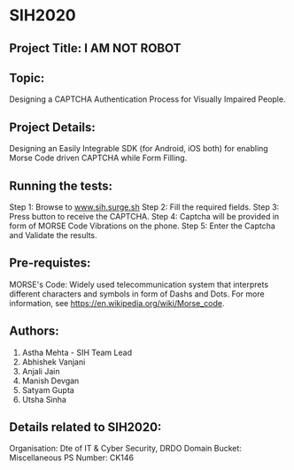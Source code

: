 # SIH2020
## Project Title: I AM NOT ROBOT

## Topic: 
Designing a CAPTCHA Authentication Process for Visually Impaired People.

## Project Details:
Designing an Easily Integrable SDK (for Android, iOS both) for enabling Morse Code driven CAPTCHA while Form Filling.

## Running the tests:

Step 1: Browse to www.sih.surge.sh
Step 2: Fill the required fields.
Step 3: Press <get captcha> button to receive the CAPTCHA.
Step 4: Captcha will be provided in form of MORSE Code Vibrations on the phone.
Step 5: Enter the Captcha and Validate the results.

## Pre-requistes:

MORSE's Code: Widely used telecommunication system that interprets different characters and symbols in form of Dashs and Dots. For more information, see https://en.wikipedia.org/wiki/Morse_code.

## Authors:
1. Astha Mehta - SIH Team Lead
2. Abhishek Vanjani
3. Anjali Jain
4. Manish Devgan
5. Satyam Gupta
6. Utsha Sinha

## Details related to SIH2020:
Organisation: Dte of IT & Cyber Security, DRDO
Domain Bucket: Miscellaneous
PS Number: CK146




